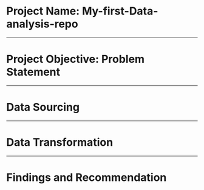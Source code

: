 # Project Name: My-first-Data-analysis-repo

----
# Project Objective: Problem Statement



----
# Data Sourcing



----
# Data Transformation



----
# Findings and Recommendation
